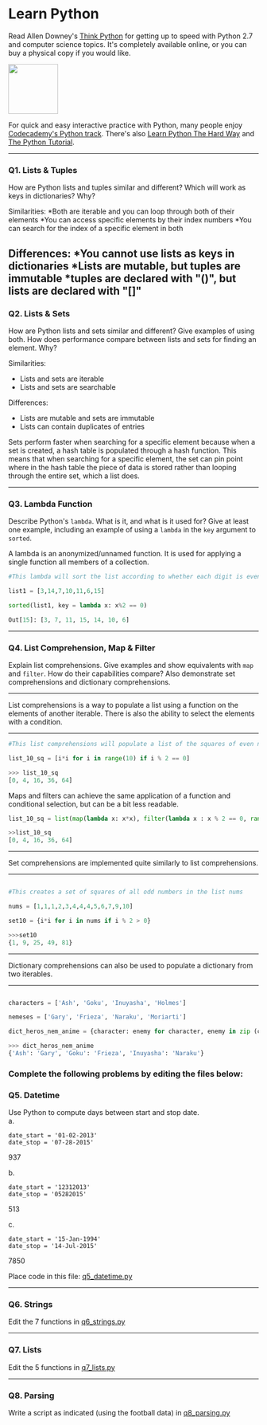 # Learn Python

Read Allen Downey's [Think Python](http://www.greenteapress.com/thinkpython/) for getting up to speed with Python 2.7 and computer science topics. It's completely available online, or you can buy a physical copy if you would like.

<a href="http://www.greenteapress.com/thinkpython/"><img src="img/think_python.png" style="width: 100px;" target="_blank"></a>

For quick and easy interactive practice with Python, many people enjoy [Codecademy's Python track](http://www.codecademy.com/en/tracks/python). There's also [Learn Python The Hard Way](http://learnpythonthehardway.org/book/) and [The Python Tutorial](https://docs.python.org/2/tutorial/).

---

### Q1. Lists &amp; Tuples

How are Python lists and tuples similar and different? Which will work as keys in dictionaries? Why?

Similarities:
*Both are iterable and you can loop through both of their elements
*You can access specific elements by their index numbers
*You can search for the index of a specific element in both

Differences:
*You cannot use lists as keys in dictionaries
*Lists are mutable, but tuples are immutable
*tuples are declared with "()", but lists are declared with "[]"
---

### Q2. Lists &amp; Sets

How are Python lists and sets similar and different? Give examples of using both. How does performance compare between lists and sets for finding an element. Why?

Similarities:
* Lists and sets are iterable
* Lists and sets are searchable

Differences:
* Lists are mutable and sets are immutable
* Lists can contain duplicates of entries

Sets perform faster when searching for a specific element because when a set is created,
a hash table is populated through a hash function. This means that when searching for
a specific element, the set can pin point where in the hash table the piece of data is
stored rather than looping through the entire set, which a list does.

---

### Q3. Lambda Function

Describe Python's `lambda`. What is it, and what is it used for? Give at least one example, including an example of using a `lambda` in the `key` argument to `sorted`.

A lambda is an anonymized/unnamed function. It is used for applying a single function all members of a collection.

```python
#This lambda will sort the list according to whether each digit is even or odd.

list1 = [3,14,7,10,11,6,15]

sorted(list1, key = lambda x: x%2 == 0)

Out[15]: [3, 7, 11, 15, 14, 10, 6]
```

---

### Q4. List Comprehension, Map &amp; Filter

Explain list comprehensions. Give examples and show equivalents with `map` and `filter`. How do their capabilities compare? Also demonstrate set comprehensions and dictionary comprehensions.

___

List comprehensions is a way to populate a list using a function on the elements of another iterable. There is also the ability to select the elements with a condition.

___

```python
#This list comprehensions will populate a list of the squares of even numbers between 0 - 19.

list_10_sq = [i*i for i in range(10) if i % 2 == 0]

>>> list_10_sq
[0, 4, 16, 36, 64]

```

Maps and filters can achieve the same application of a function and conditional selection, but can be a bit less readable.

```python
list_10_sq = list(map(lambda x: x*x), filter(lambda x : x % 2 == 0, range(10)))

>>list_10_sq
[0, 4, 16, 36, 64]


```

___
Set comprehensions are implemented quite similarly to list comprehensions.
___

```python

#This creates a set of squares of all odd numbers in the list nums

nums = [1,1,1,2,3,4,4,4,5,6,7,9,10]

set10 = {i*i for i in nums if i % 2 > 0}

>>>set10
{1, 9, 25, 49, 81}

```
___
Dictionary comprehensions can also be used to populate a dictionary from two iterables.

___

```python

characters = ['Ash', 'Goku', 'Inuyasha', 'Holmes']

nemeses = ['Gary', 'Frieza', 'Naraku', 'Moriarti']

dict_heros_nem_anime = {character: enemy for character, enemy in zip (characters, nemeses) if character != 'Holmes'}

>>> dict_heros_nem_anime
{'Ash': 'Gary', 'Goku': 'Frieza', 'Inuyasha': 'Naraku'}

```


### Complete the following problems by editing the files below:

### Q5. Datetime
Use Python to compute days between start and stop date.   
a.  

```
date_start = '01-02-2013'    
date_stop = '07-28-2015'
```

937

b.  
```
date_start = '12312013'  
date_stop = '05282015'  
```

513


c.  
```
date_start = '15-Jan-1994'      
date_stop = '14-Jul-2015'  
```

7850


Place code in this file: [q5_datetime.py](python/q5_datetime.py)

---

### Q6. Strings
Edit the 7 functions in [q6_strings.py](python/q6_strings.py)

---

### Q7. Lists
Edit the 5 functions in [q7_lists.py](python/q7_lists.py)

---

### Q8. Parsing
Write a script as indicated (using the football data) in [q8_parsing.py](python/q8_parsing.py)

